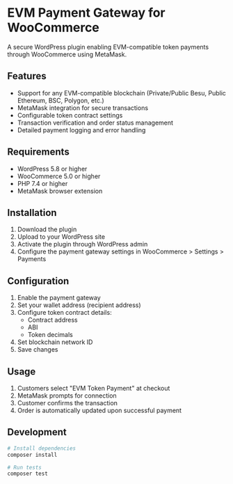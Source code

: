 # EVM Payment Gateway for WooCommerce

A secure WordPress plugin enabling EVM-compatible token payments through WooCommerce using MetaMask.

## Features

- Support for any EVM-compatible blockchain (Private/Public Besu, Public Ethereum, BSC, Polygon, etc.)
- MetaMask integration for secure transactions
- Configurable token contract settings
- Transaction verification and order status management
- Detailed payment logging and error handling

## Requirements

- WordPress 5.8 or higher
- WooCommerce 5.0 or higher
- PHP 7.4 or higher
- MetaMask browser extension

## Installation

1. Download the plugin
2. Upload to your WordPress site
3. Activate the plugin through WordPress admin
4. Configure the payment gateway settings in WooCommerce > Settings > Payments

## Configuration

1. Enable the payment gateway
2. Set your wallet address (recipient address)
3. Configure token contract details:
   - Contract address
   - ABI
   - Token decimals
4. Set blockchain network ID
5. Save changes

## Usage

1. Customers select "EVM Token Payment" at checkout
2. MetaMask prompts for connection
3. Customer confirms the transaction
4. Order is automatically updated upon successful payment

## Development

```bash
# Install dependencies
composer install

# Run tests
composer test
